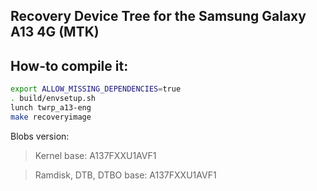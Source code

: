## Recovery Device Tree for the Samsung Galaxy A13 4G (MTK)

## How-to compile it:

```sh
export ALLOW_MISSING_DEPENDENCIES=true
. build/envsetup.sh
lunch twrp_a13-eng
make recoveryimage
```

Blobs version:
> Kernel base: A137FXXU1AVF1

> Ramdisk, DTB, DTBO base: A137FXXU1AVF1


